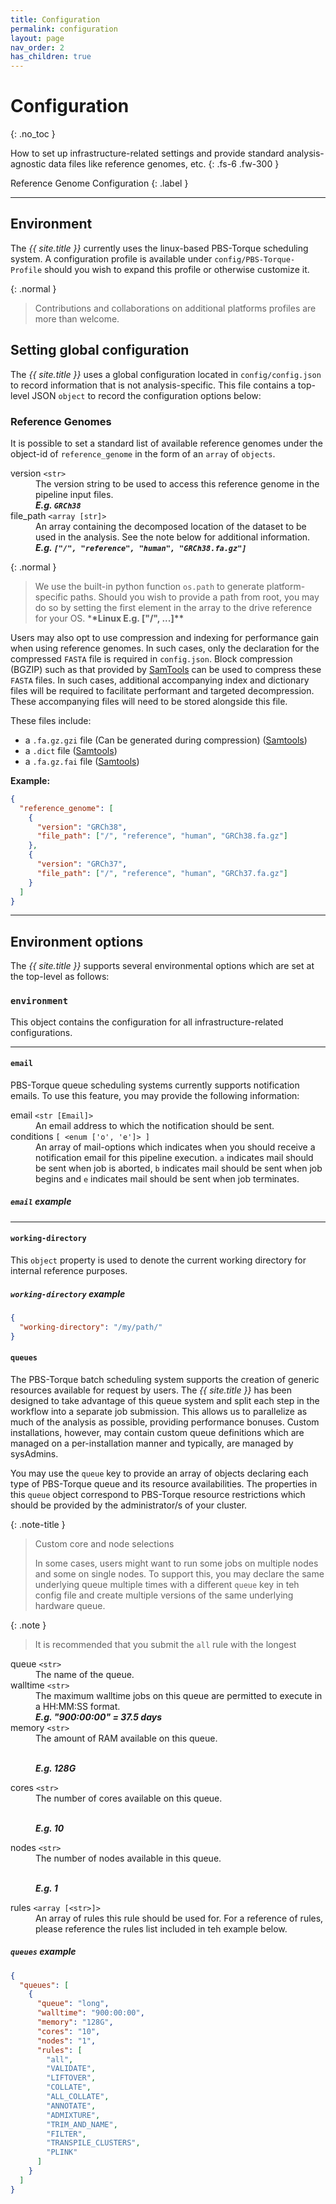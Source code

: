 ```yaml
---
title: Configuration
permalink: configuration
layout: page
nav_order: 2
has_children: true
---
```


# Configuration
{: .no_toc }

How to set up infrastructure-related settings and provide standard analysis-agnostic data files like reference genomes, etc.
{: .fs-6 .fw-300 }

Reference Genome Configuration
{: .label }

---

## Environment
The _{{ site.title }}_ currently uses the linux-based PBS-Torque scheduling system. A configuration profile is available under `config/PBS-Torque-Profile` should you wish to expand this profile or otherwise customize it.

{: .normal }
> Contributions and collaborations on additional platforms profiles are more than welcome.

## Setting global configuration

The _{{ site.title }}_ uses a global configuration located in `config/config.json` to record information that is not analysis-specific. This file contains a top-level JSON `object` to record the configuration options below:
### Reference Genomes

It is possible to set a standard list of available reference genomes under the object-id of `reference_genome` in the form of an `array` of `objects`.

<dl class="def-wide">
  <dt>version
    <code>&lt;str&gt;</code>
  </dt>
  <dd>The version string to be used to access this reference genome in the pipeline input files.
    <br><strong>
      <i>E.g.
        <code>GRCh38</code>
      </i>
    </strong>
  </dd>

  <dt>file_path
    <code>&lt;array [str]&gt;</code>
  </dt>
  <dd>An array containing the decomposed location of the dataset to be used in the analysis. See the note below for additional information.
    <br><strong>
      <i>E.g.
        <code>["/", "reference", "human", "GRCh38.fa.gz"]</code>
      </i>
    </strong>
  </dd>
</dl>

{: .normal }
> We use the built-in python function `os.path` to generate platform-specific paths. Should you wish to provide a path from root, you may do so by setting the first element in the array to the drive reference for your OS. \***\*Linux E.g. ["/", ...]\*\***

Users may also opt to use compression and indexing for performance gain when using reference genomes. In such cases, only the declaration for the compressed `FASTA` file is required in `config.json`. Block compression (BGZIP) such as that provided by [SamTools](http://www.htslib.org/doc/bgzip.html) can be used to compress these `FASTA` files. In such cases, additional accompanying index and dictionary files will be required to facilitate performant and targeted decompression. These accompanying files will need to be stored alongside this file. 

These files include:
-  a `.fa.gz.gzi` file (Can be generated during compression) ([Samtools](http://www.htslib.org/doc/bgzip.html))
-  a `.dict` file ([Samtools](http://www.htslib.org/doc/samtools-dict.html))
-  a `.fa.gz.fai` file ([Samtools](http://www.htslib.org/doc/samtools-faidx.html))

**Example:**

```json
{
  "reference_genome": [
    {
      "version": "GRCh38",
      "file_path": ["/", "reference", "human", "GRCh38.fa.gz"]
    },
    {
      "version": "GRCh37",
      "file_path": ["/", "reference", "human", "GRCh37.fa.gz"]
    }
  ]
}
```

---
## Environment options

The _{{ site.title }}_ supports several environmental options which are set at the top-level as follows:

### `environment`

This object contains the configuration for all infrastructure-related configurations.

---
#### `email`
PBS-Torque queue scheduling systems currently supports notification emails. To use this feature, you may provide the following information:

<dl class="def-wide">
  <dt>email <code>&lt;str [Email]&gt;</code></dt>
  <dd>An email address to which the notification should be sent.</dd>

  <dt>conditions <code>[ &lt;enum ['o', 'e']&gt; ]</code></dt>
  <dd>An array of mail-options which indicates when you should receive a notification email for this pipeline execution. <code>a</code> indicates mail should be sent when job is aborted, <code>b</code> indicates mail should be sent when job begins and <code>e</code> indicates mail should be sent when job terminates.</dd>
</dl>

##### `email` example

---
#### `working-directory`
This `object` property is used to denote the current working directory for internal reference purposes.

##### `working-directory` example
```json
{
  "working-directory": "/my/path/"
}
```

#### `queues`
The PBS-Torque batch scheduling system supports the creation of generic resources available for request by users. The _{{ site.title }}_ has been designed to take advantage of this queue system and split each step in the workflow into a separate job submission. This allows us to parallelize as much of the analysis as possible, providing performance bonuses. Custom installations, however, may contain custom queue definitions which are managed on a per-installation manner and typically, are managed by sysAdmins.

You may use the `queue` key to provide an array of objects declaring each type of PBS-Torque queue and its resource availabilities. The properties in this `queue` object correspond to PBS-Torque resource restrictions which should be provided by the administrator/s of your cluster.

{: .note-title }
> Custom core and node selections
>
> In some cases, users might want to run some jobs on multiple nodes and some on single nodes. To support this, you may declare the same underlying queue multiple times with a different `queue` key in teh config file and create multiple versions of the same underlying hardware queue.

{: .note }
> It is recommended that you submit the `all` rule with the longest 

<dl>
  <dt>queue <code>&lt;str&gt;</code></dt>
  <dd>The name of the queue.</dd>
  
  <dt>walltime <code>&lt;str&gt;</code></dt>
  <dd>The maximum walltime jobs on this queue are permitted to execute in a HH:MM:SS format.
  <br><strong><i>E.g. "900:00:00" = 37.5 days</i></strong></dd>

  <dt>memory <code>&lt;str&gt;</code></dt>
  <dd>The amount of RAM available on this queue.
  
  <br><strong><i>E.g. 128G</i></strong></dd>

  <dt>cores <code>&lt;str&gt;</code></dt>
  <dd>The number of cores available on this queue.
  
  <br><strong><i>E.g. 10</i></strong></dd>

  <dt>nodes <code>&lt;str&gt;</code></dt>
  <dd>The number of nodes available in this queue.
  
  <br><strong><i>E.g. 1</i></strong></dd>

  <dt>rules <code>&lt;array [&lt;str&gt;]&gt;</code></dt>
  <dd>An array of rules this rule should be used for. For a reference of rules, please reference the rules list included in teh example below.</dd>
</dl>


##### `queues` example
```json
{
  "queues": [
    {
      "queue": "long",
      "walltime": "900:00:00",
      "memory": "128G",
      "cores": "10",
      "nodes": "1",
      "rules": [
        "all",
        "VALIDATE",
        "LIFTOVER",
        "COLLATE",
        "ALL_COLLATE",
        "ANNOTATE",
        "ADMIXTURE",
        "TRIM_AND_NAME",
        "FILTER",
        "TRANSPILE_CLUSTERS",
        "PLINK"
      ]
    }
  ]
}
```